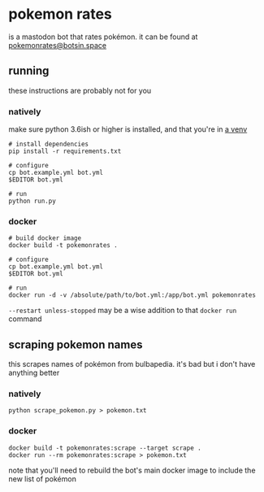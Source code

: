 # pokemon rates

is a mastodon bot that rates pokémon. it can be found at [pokemonrates@botsin.space](https://botsin.space/@pokemonrates)

## running

these instructions are probably not for you

### natively

make sure python 3.6ish or higher is installed, and that you're in [a venv](https://docs.python.org/3.10/library/venv.html)

```
# install dependencies
pip install -r requirements.txt

# configure
cp bot.example.yml bot.yml
$EDITOR bot.yml

# run
python run.py
```

### docker

```
# build docker image
docker build -t pokemonrates .

# configure
cp bot.example.yml bot.yml
$EDITOR bot.yml

# run
docker run -d -v /absolute/path/to/bot.yml:/app/bot.yml pokemonrates
```

`--restart unless-stopped` may be a wise addition to that `docker run` command

## scraping pokemon names

this scrapes names of pokémon from bulbapedia. it's bad but i don't have anything better

### natively

```
python scrape_pokemon.py > pokemon.txt
```

### docker

```
docker build -t pokemonrates:scrape --target scrape .
docker run --rm pokemonrates:scrape > pokemon.txt
```

note that you'll need to rebuild the bot's main docker image to include the new list of pokémon

